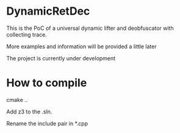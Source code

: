 # DynamicRetDec
This is the PoC of a universal dynamic lifter and deobfuscator with collecting trace.

More examples and information will be provided a little later

The project is currently under development

# How to compile

cmake ..

Add z3 to the .sln.

Rename the include pair in *.cpp 
